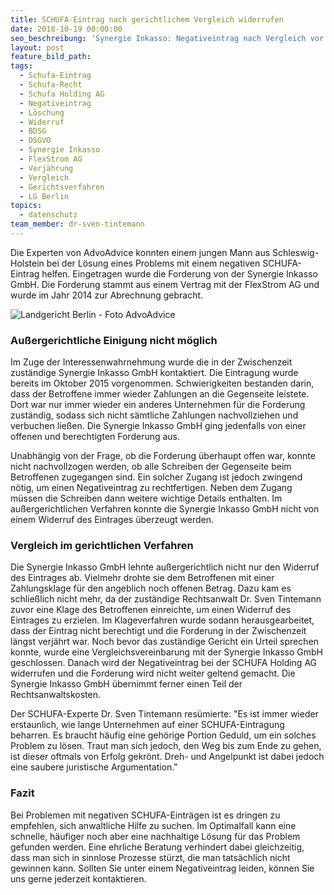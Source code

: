 ```yaml
---
title: SCHUFA-Eintrag nach gerichtlichem Vergleich widerrufen
date: 2018-10-19 00:00:00
seo_beschreibung: 'Synergie Inkasso: Negativeintrag nach Vergleich vor LG Berlin widerrufen'
layout: post
feature_bild_path:
tags:
  - Schufa-Eintrag
  - Schufa-Recht
  - Schufa Holding AG
  - Negativeintrag
  - Löschung
  - Widerruf
  - BDSG
  - DSGVO
  - Synergie Inkasso
  - FlexStrom AG
  - Verjährung
  - Vergleich
  - Gerichtsverfahren
  - LG Berlin
topics:
  - datenschutz
team_member: dr-sven-tintemann
---
```


Die Experten von AdvoAdvice konnten einem jungen Mann aus Schleswig-Holstein bei der L&ouml;sung eines Problems mit einem negativen SCHUFA-Eintrag helfen. Eingetragen wurde die Forderung von der Synergie Inkasso GmbH. Die Forderung stammt aus einem Vertrag mit der FlexStrom AG und wurde im Jahr 2014 zur Abrechnung gebracht.

![Landgericht Berlin - Foto AdvoAdvice](/uploads/lg-berlin---spreeblick-1.jpg "Vergleich mit Synergie Inkasso für Flex Strom AG")

### Au&szlig;ergerichtliche Einigung nicht m&ouml;glich

Im Zuge der Interessenwahrnehmung wurde die in der Zwischenzeit zust&auml;ndige Synergie Inkasso GmbH kontaktiert. Die Eintragung wurde bereits im Oktober 2015 vorgenommen. Schwierigkeiten bestanden darin, dass der Betroffene immer wieder Zahlungen an die Gegenseite leistete. Dort war nur immer wieder ein anderes Unternehmen f&uuml;r die Forderung zust&auml;ndig, sodass sich nicht s&auml;mtliche Zahlungen nachvollziehen und verbuchen lie&szlig;en. Die Synergie Inkasso GmbH ging jedenfalls von einer offenen und berechtigten Forderung aus.

Unabh&auml;ngig von der Frage, ob die Forderung &uuml;berhaupt offen war, konnte nicht nachvollzogen werden, ob alle Schreiben der Gegenseite beim Betroffenen zugegangen sind. Ein solcher Zugang ist jedoch zwingend n&ouml;tig, um einen Negativeintrag zu rechtfertigen. Neben dem Zugang m&uuml;ssen die Schreiben dann weitere wichtige Details enthalten. Im au&szlig;ergerichtlichen Verfahren konnte die Synergie Inkasso GmbH nicht von einem Widerruf des Eintrages &uuml;berzeugt werden.

### Vergleich im gerichtlichen Verfahren

Die Synergie Inkasso GmbH lehnte au&szlig;ergerichtlich nicht nur den Widerruf des Eintrages ab. Vielmehr drohte sie dem Betroffenen mit einer Zahlungsklage f&uuml;r den angeblich noch offenen Betrag. Dazu kam es schlie&szlig;lich nicht mehr, da der zust&auml;ndige Rechtsanwalt Dr. Sven Tintemann zuvor eine Klage des Betroffenen einreichte, um einen Widerruf des Eintrages zu erzielen. Im Klageverfahren wurde sodann herausgearbeitet, dass der Eintrag nicht berechtigt und die Forderung in der Zwischenzeit l&auml;ngst verj&auml;hrt war. Noch bevor das zust&auml;ndige Gericht ein Urteil sprechen konnte, wurde eine Vergleichsvereinbarung mit der Synergie Inkasso GmbH geschlossen. Danach wird der Negativeintrag bei der SCHUFA Holding AG widerrufen und die Forderung wird nicht weiter geltend gemacht. Die Synergie Inkasso GmbH &uuml;bernimmt ferner einen Teil der Rechtsanwaltskosten.

Der SCHUFA-Experte Dr. Sven Tintemann res&uuml;mierte: "Es ist immer wieder erstaunlich, wie lange Unternehmen auf einer SCHUFA-Eintragung beharren. Es braucht h&auml;ufig eine geh&ouml;rige Portion Geduld, um ein solches Problem zu l&ouml;sen. Traut man sich jedoch, den Weg bis zum Ende zu gehen, ist dieser oftmals von Erfolg gekr&ouml;nt. Dreh- und Angelpunkt ist dabei jedoch eine saubere juristische Argumentation."

### Fazit

Bei Problemen mit negativen SCHUFA-Eintr&auml;gen ist es dringen zu empfehlen, sich anwaltliche Hilfe zu suchen. Im Optimalfall kann eine schnelle, h&auml;ufiger noch aber eine nachhaltige L&ouml;sung f&uuml;r das Problem gefunden werden. Eine ehrliche Beratung verhindert dabei gleichzeitig, dass man sich in sinnlose Prozesse st&uuml;rzt, die man tats&auml;chlich nicht gewinnen kann. Sollten Sie unter einem Negativeintrag leiden, k&ouml;nnen Sie uns gerne jederzeit kontaktieren.
